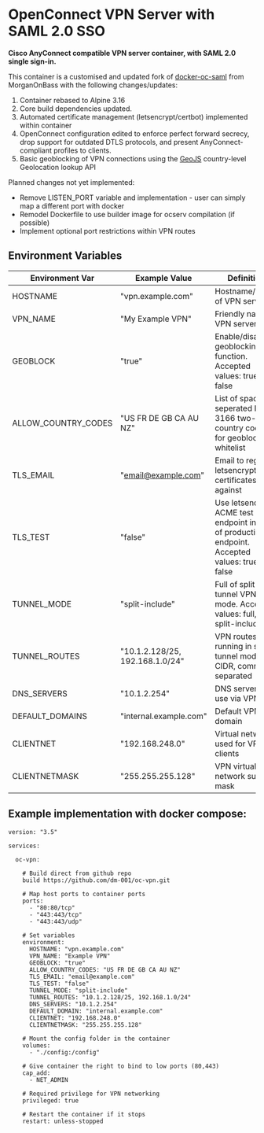 # OpenConnect VPN Server with SAML 2.0 SSO

**Cisco AnyConnect compatible VPN server container, with SAML 2.0 single sign-in.**

This container is a customised and updated fork of [docker-oc-saml](https://github.com/MorganOnBass/docker-ocserv-saml) from MorganOnBass with the following changes/updates:
1. Container rebased to Alpine 3.16
2. Core build dependencies updated.
3. Automated certificate management (letsencrypt/certbot) implemented within container
4. OpenConnect configuration edited to enforce perfect forward secrecy, drop support for outdated DTLS protocols, and present AnyConnect-compliant profiles to clients.
5. Basic geoblocking of VPN connections using the [GeoJS](https://www.geojs.io/) country-level Geolocation lookup API


Planned changes not yet implemented:
- Remove LISTEN_PORT variable and implementation - user can simply map a different port with docker
- Remodel Dockerfile to use builder image for ocserv compilation (if possible)
- Implement optional port restrictions within VPN routes


## Environment Variables


| Environment Var | Example Value | Definition |
|--|--|--|
| HOSTNAME | "vpn.example.com" | Hostname/FQDN of VPN server |
| VPN_NAME | "My Example VPN" | Friendly name of VPN server |
| GEOBLOCK | "true" | Enable/disable geoblocking function. Accepted values: true, false |
| ALLOW_COUNTRY_CODES | "US FR DE GB CA AU NZ" | List of space-seperated ISO 3166 two-letter country codes for geoblocking whitelist |
| TLS_EMAIL | "email@example.com" | Email to register letsencrypt certificates against |
| TLS_TEST | "false" | Use letsencrypt ACME test endpoint instead of production endpoint. Accepted values: true, false |
| TUNNEL_MODE | "split-include" | Full of split tunnel VPN mode. Accepted values: full, split-include |
| TUNNEL_ROUTES | "10.1.2.128/25, 192.168.1.0/24" | VPN routes if running in split tunnel mode. CIDR, comma separated |
| DNS_SERVERS | "10.1.2.254" | DNS servers to use via VPN |
| DEFAULT_DOMAINS | "internal.example.com" | Default VPN domain |
| CLIENTNET | "192.168.248.0" | Virtual network used for VPN clients |
| CLIENTNETMASK | "255.255.255.128" | VPN virtual network subnet mask | 



## Example implementation with docker compose:

```
version: "3.5"

services:

  oc-vpn:

    # Build direct from github repo
    build https://github.com/dm-001/oc-vpn.git

    # Map host ports to container ports  
    ports:
      - "80:80/tcp"
      - "443:443/tcp"
      - "443:443/udp"

    # Set variables  
    environment:
      HOSTNAME: "vpn.example.com"
      VPN_NAME: "Example VPN"
      GEOBLOCK: "true"
      ALLOW_COUNTRY_CODES: "US FR DE GB CA AU NZ"
      TLS_EMAIL: "email@example.com"
      TLS_TEST: "false"
      TUNNEL_MODE: "split-include"
      TUNNEL_ROUTES: "10.1.2.128/25, 192.168.1.0/24"
      DNS_SERVERS: "10.1.2.254"
      DEFAULT_DOMAIN: "internal.example.com"
      CLIENTNET: "192.168.248.0"
      CLIENTNETMASK: "255.255.255.128"
    
    # Mount the config folder in the container
    volumes:
      - "./config:/config"
      
    # Give container the right to bind to low ports (80,443)
    cap_add:
      - NET_ADMIN
    
    # Required privilege for VPN networking
    privileged: true
    
    # Restart the container if it stops
    restart: unless-stopped
```

